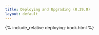 ```yaml
---
title: Deploying and Upgrading (0.29.0)
layout: default
---
```


{% include_relative deploying-book.html %}
